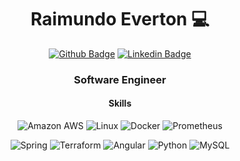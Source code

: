 <div align="center">
<h1>Raimundo Everton 💻</h1>

[![Github Badge](https://img.shields.io/badge/GitHub-100000?style=for-the-badge&logo=github&logoColor=white)](https://github.com/evertonvieira)
[![Linkedin Badge](https://img.shields.io/badge/LinkedIn-0077B5?style=for-the-badge&logo=linkedin&logoColor=white)](https://www.linkedin.com/in/raimundoeverton/)

<h3>Software Engineer</h3>

<h4>Skills</h4>

![Amazon AWS](https://img.shields.io/badge/Amazon_AWS-232F3E?style=for-the-badge&logo=amazon-aws&logoColor=white)
![Linux](https://img.shields.io/badge/Linux-E34F26?style=for-the-badge&logo=linux&logoColor=black)
![Docker](https://img.shields.io/badge/Docker-2496ED?style=for-the-badge&logo=docker&logoColor=white)
![Prometheus](https://img.shields.io/badge/Prometheus-E6522C?style=for-the-badge&logo=prometheus&logoColor=white)

![Spring](https://img.shields.io/badge/Spring-6DB33F?style=for-the-badge&logo=spring&logoColor=white)
![Terraform](https://img.shields.io/badge/Terraform-7B42BC?style=for-the-badge&logo=terraform&logoColor=white)
![Angular](https://img.shields.io/badge/Angular-DD0031?style=for-the-badge&logo=angular&logoColor=white)
![Python](https://img.shields.io/badge/Python-3776AB?style=for-the-badge&logo=python&logoColor=white)
![MySQL](https://img.shields.io/badge/MySQL-00000F?style=for-the-badge&logo=mysql&logoColor=white)

</div>
